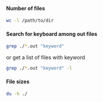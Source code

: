 
#### Number of files
```sh
wc -l /path/to/dir
```

#### Search for keyboard among out files
```sh
grep ./*.out "keyword"
```
or get a list of files with keyword
```sh
grep ./*.out "keyword" -l
```

#### File sizes
```sh
du -h ./
```
